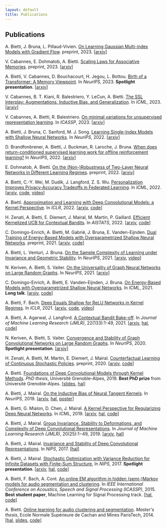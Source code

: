```yaml
---
layout: default
title: Publications
---
```

## Publications

A. Bietti, J. Bruna, L. Pillaud-Vivien. [On Learning Gaussian Multi-index Models with Gradient Flow](https://arxiv.org/pdf/2310.19793.pdf). preprint, 2023. \[[arxiv](https://arxiv.org/abs/2310.19793)\]

V. Cabannes, E. Dohmatob, A. Bietti. [Scaling Laws for Associative Memories](https://arxiv.org/pdf/2310.02984). preprint, 2023. \[[arxiv](https://arxiv.org/abs/2310.02984)\]

A. Bietti, V. Cabannes, D. Bouchacourt, H. Jegou, L. Bottou. [Birth of a Transformer: A Memory Viewpoint](https://arxiv.org/pdf/2306.00802). In *NeurIPS*, 2023. **Spotlight presentation**. \[[arxiv](https://arxiv.org/abs/2306.00802)\]

V. Cabannes, B. T. Kiani, R. Balestriero, Y. LeCun, A. Bietti. [The SSL Interplay: Augmentations, Inductive Bias, and Generalization](https://arxiv.org/pdf/2302.02774). In *ICML*, 2023. \[[arxiv](https://arxiv.org/abs/2302.02774)\]

V. Cabannes, A. Bietti, R. Balestriero. [On minimal variations for unsupervised representation learning](https://arxiv.org/pdf/2211.03782). In *ICASSP*, 2023. \[[arxiv](https://arxiv.org/abs/2211.03782)\]

A. Bietti, J. Bruna, C. Sanford, M. J. Song. [Learning Single-Index Models with Shallow Neural Networks](https://arxiv.org/pdf/2210.15651.pdf). In *NeurIPS*, 2022. \[[arxiv](https://arxiv.org/abs/2210.15651)\]

D. Brandfonbrener, A. Bietti, J. Buckman, R. Laroche, J. Bruna. [When does return-conditioned supervised learning work for offline reinforcement learning?](https://arxiv.org/pdf/2206.01079) In *NeurIPS*, 2022. \[[arxiv](https://arxiv.org/abs/2206.01079)\]

E. Dohmatob, A. Bietti. [On the (Non-)Robustness of Two-Layer Neural Networks in Different Learning Regimes](https://arxiv.org/pdf/2203.11864). preprint, 2022. \[[arxiv](https://arxiv.org/abs/2203.11864)\]

A. Bietti, C.-Y. Wei, M. Dudík, J. Langford, Z. S. Wu. [Personalization Improves Privacy-Accuracy Tradeoffs in Federated Learning](https://proceedings.mlr.press/v162/bietti22a/bietti22a.pdf). In *ICML*, 2022. \[[arxiv](https://arxiv.org/abs/2202.05318), [code](https://github.com/albietz/ppsgd), [video](https://slideslive.com/38983416/personalization-improves-privacyaccuracy-tradeoffs-in-federated-learning)\]

A. Bietti. [Approximation and Learning with Deep Convolutional Models: a Kernel Perspective](https://openreview.net/pdf?id=lrocYB-0ST2). In *ICLR*, 2022. \[[arxiv](https://arxiv.org/abs/2102.10032), [code](https://github.com/albietz/ckn_kernel)\]

H. Zenati, A. Bietti, E. Diemert, J. Mairal, M. Martin, P. Gaillard. [Efficient Kernelized UCB for Contextual Bandits](https://arxiv.org/pdf/2202.05638). In *AISTATS*, 2022. \[[arxiv](https://arxiv.org/abs/2202.05638), [code](https://github.com/criteo-research/Efficient-Kernel-UCB)\]

C. Domingo-Enrich, A. Bietti, M. Gabrié, J. Bruna, E. Vanden-Eijnden. [Dual Training of Energy-Based Models with Overparametrized Shallow Neural Networks](https://arxiv.org/pdf/2107.05134). preprint, 2021. \[[arxiv](https://arxiv.org/abs/2107.05134), [code](https://github.com/CDEnrich/dual_ebms)\]

A. Bietti, L. Venturi, J. Bruna. [On the Sample Complexity of Learning under Invariance and Geometric Stability](https://arxiv.org/pdf/2106.07148). In *NeurIPS*, 2021. \[[arxiv](https://arxiv.org/abs/2106.07148), [video](https://nips.cc/virtual/2021/poster/26564)\]

N. Keriven, A. Bietti, S. Vaiter. [On the Universality of Graph Neural Networks on Large Random Graphs](https://arxiv.org/pdf/2105.13099.pdf). In *NeurIPS*, 2021. \[[arxiv](https://arxiv.org/abs/2105.13099)\]

C. Domingo-Enrich, A. Bietti, E. Vanden-Eijnden, J. Bruna. [On Energy-Based Models with Overparametrized Shallow Neural Networks](https://arxiv.org/pdf/2104.07531.pdf). In *ICML*, 2021. **Long talk**. \[[arxiv](https://arxiv.org/abs/2104.07531), [code](https://github.com/CDEnrich/ebms_shallow_nn)\]

A. Bietti, F. Bach. [Deep Equals Shallow for ReLU Networks in Kernel Regimes](https://arxiv.org/pdf/2009.14397.pdf). In *ICLR*, 2021. \[[arxiv](https://arxiv.org/abs/2009.14397), [code](https://github.com/albietz/deep_shallow_kernel), [video](https://slideslive.com/38953756/deep-equals-shallow-for-relu-networks-in-kernel-regimes)\]

A. Bietti, A. Agarwal, J. Langford. [A Contextual Bandit Bake-off](https://jmlr.org/papers/volume22/18-863/18-863.pdf). In *Journal of Machine Learning Research (JMLR)*, 22(133):1-49, 2021. \[[arxiv](https://arxiv.org/abs/1802.04064), [hal](https://hal.inria.fr/hal-01708310), [code](https://github.com/JohnLangford/vowpal_wabbit)\]

N. Keriven, A. Bietti, S. Vaiter. [Convergence and Stability of Graph Convolutional Networks on Large Random Graphs](https://arxiv.org/pdf/2006.01868.pdf). In *NeurIPS*, 2020. **Spotlight presentation**. \[[arxiv](https://arxiv.org/abs/2006.01868)\]

H. Zenati, A. Bietti, M. Martin, E. Diemert, J. Mairal. [Counterfactual Learning of Continuous Stochastic Policies](https://arxiv.org/pdf/2004.11722.pdf). preprint, 2020. \[[arxiv](https://arxiv.org/abs/2004.11722), [code](https://github.com/criteo-research/optimization-continuous-action-crm)\]

A. Bietti. [Foundations of Deep Convolutional Models through Kernel Methods](https://tel.archives-ouvertes.fr/tel-02543073/document). *PhD thesis*, Université Grenoble-Alpes, 2019. **Best PhD prize** from Université Grenoble-Alpes. \[[slides](files/phd_slides.pdf), [hal](https://hal.inria.fr/tel-02543073)\]

A. Bietti, J. Mairal. [On the Inductive Bias of Neural Tangent Kernels](https://arxiv.org/pdf/1905.12173.pdf). In *NeurIPS*, 2019. \[[arxiv](https://arxiv.org/abs/1905.12173), [hal](https://hal.inria.fr/hal-02144221), [poster](files/ntk_neurips2019_poster.pdf)\]

A. Bietti, G. Mialon, D. Chen, J. Mairal. [A Kernel Perspective for Regularizing Deep Neural Networks](https://arxiv.org/pdf/1810.00363.pdf). In *ICML*, 2019. \[[arxiv](https://arxiv.org/abs/1810.00363), [hal](https://hal.inria.fr/hal-01884632), [code](https://github.com/albietz/kernel_reg)\]

A. Bietti, J. Mairal. [Group Invariance, Stability to Deformations, and Complexity of Deep Convolutional Representations](http://www.jmlr.org/papers/volume20/18-190/18-190.pdf). In *Journal of Machine Learning Research (JMLR)*, 20(25):1−49, 2019. \[[arxiv](https://arxiv.org/abs/1706.03078), [hal](https://hal.inria.fr/hal-01536004)\]

A. Bietti, J. Mairal. [Invariance and Stability of Deep Convolutional Representations](https://hal.inria.fr/hal-01630265/document). In *NIPS*, 2017. \[[hal](https://hal.inria.fr/hal-01630265/document)\]

A. Bietti, J. Mairal. [Stochastic Optimization with Variance Reduction for Infinite Datasets with Finite-Sum Structure](https://arxiv.org/pdf/1610.00970.pdf), In *NIPS*, 2017. **Spotlight presentation**. \[[arxiv](https://arxiv.org/abs/1610.00970), [hal](https://hal.inria.fr/hal-01375816/document), [code](https://github.com/albietz/stochs)\]

A. Bietti, F. Bach, A. Cont. [An online EM algorithm in hidden (semi-)Markov models for audio segmentation and clustering](files/icassp_online_hmm.pdf). In *IEEE International Conference on Acoustics, Speech and Signal Processing (ICASSP)*, 2015. **Best student paper**, Machine Learning for Signal Processing track. \[[hal](https://hal.inria.fr/hal-01115826/document), [code](https://github.com/albietz/online_hmm)\]

A. Bietti. [Online learning for audio clustering and segmentation](files/ms-thesis.pdf). *Master's thesis*, Ecole Normale Supérieure de Cachan and Mines ParisTech, 2014. \[[hal](https://hal.inria.fr/hal-01064672/document), [slides](files/slides-ircam.pdf), [code](https://github.com/albietz/online_hmm)\]
